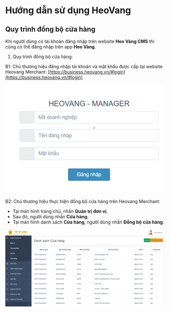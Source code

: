 # Hướng dẫn sử dụng HeoVang
## Quy trình đồng bộ cửa hàng


Khi người dùng có tài khoản đăng nhập trên website **Heo Vàng CMS**	thì cũng có thể đăng nhập trên app **Heo Vàng**.


1. Quy trình đồng bộ cửa hàng:

B1: Chủ thương hiệu đăng nhập tài khoản và mật khẩu được cấp tại website Heovang Merchant: [https://business.heovang.vn/#login](https://business.heovang.vn/#login)

 ![Màn hình Đăng nhập](/images/admin/login.png)

B2: Chủ thương hiệu thực hiện đồng bộ cửa hàng trên Heovang Merchant:
-	Tại màn hình trang chủ, nhấn **Quản trị đơn vị**.
-	Sau đó, người dùng nhấn **Cửa hàng**.
-	Tại màn hình danh sách **Cửa hàng**, người dùng nhấn **Đồng bộ cửa hàng**. 


 ![Đồng bộ cửa hàng](/images/admin/dongbocuahang.png)
 




